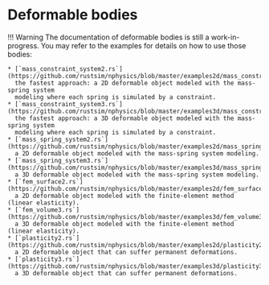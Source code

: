 # Deformable bodies

!!! Warning
    The documentation of deformable bodies is still a work-in-progress. You may refer to the examples
    for details on how to use those bodies:

    * [`mass_constraint_system2.rs`](https://github.com/rustsim/nphysics/blob/master/examples2d/mass_constraint_system2.rs):
      the fastest approach: a 2D deformable object modeled with the mass-spring system
      modeling where each spring is simulated by a constraint.
    * [`mass_constraint_system3.rs`](https://github.com/rustsim/nphysics/blob/master/examples3d/mass_constraint_system3.rs):
      the fastest approach: a 3D deformable object modeled with the mass-spring system
      modeling where each spring is simulated by a constraint.
    * [`mass_spring_system2.rs`](https://github.com/rustsim/nphysics/blob/master/examples2d/mass_spring_system2.rs):
      a 2D deformable object modeled with the mass-spring system modeling.
    * [`mass_spring_system3.rs`](https://github.com/rustsim/nphysics/blob/master/examples3d/mass_spring_system3.rs):
      a 3D deformable object modeled with the mass-spring system modeling.
    * [`fem_surface2.rs`](https://github.com/rustsim/nphysics/blob/master/examples2d/fem_surface2.rs):
      a 2D deformable object modeled with the finite-element method (linear elasticity).
    * [`fem_volume3.rs`](https://github.com/rustsim/nphysics/blob/master/examples3d/fem_volume3.rs):
      a 3D deformable object modeled with the finite-element method (linear elasticity).
    * [`plasticity2.rs`](https://github.com/rustsim/nphysics/blob/master/examples2d/plasticity2.rs):
      a 2D deformable object that can suffer permanent deformations.
    * [`plasticity3.rs`](https://github.com/rustsim/nphysics/blob/master/examples3d/plasticity3.rs):
      a 3D deformable object that can suffer permanent deformations.